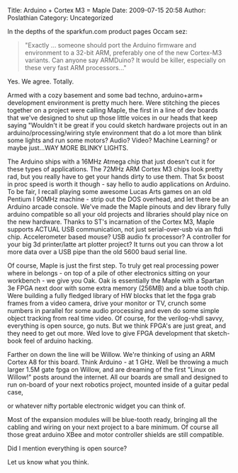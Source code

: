 Title: Arduino + Cortex M3 = Maple
Date: 2009-07-15 20:58
Author: Poslathian
Category: Uncategorized

In the depths of the sparkfun.com product pages Occam sez: 

> "Exactly ...  someone should port the Arduino firmware and environment to a
> 32-bit ARM, preferably one of the new Cortex-M3 variants. Can anyone say
> ARMDuino? It would be killer, especially on these very fast ARM
> processors..."

Yes. We agree. Totally.

Armed with a cozy basement and some bad techno, arduino+arm+ development
environment is pretty much here. Were stitching the pieces together on a
project were calling Maple, the first in a line of dev boards that we've
designed to shut up those little voices in our heads that keep saying
"Wouldn't it be great if you could sketch hardware projects out in an
arduino/processing/wiring style environment that do a lot more than
blink some lights and run some motors? Audio? Video? Machine Learning?
or maybe just...WAY MORE BLINKY LIGHTS.

The Arduino ships with a 16MHz Atmega chip that just doesn't cut it for
these types of applications. The 72MHz ARM Cortex M3 chips look pretty
rad, but you really have to get your hands dirty to use them. That 5x
boost in proc speed is worth it though - say hello to audio applications
on Arduino. To be fair, I recall playing some awesome Lucas Arts games
on an old Pentium I 90MHz machine - strip out the DOS overhead, and let
there be an Arduino arcade console. We've made the Maple pinouts and dev
library fully arduino compatible so all your old projects and libraries
should play nice on the new hardware. Thanks to ST's incarnation of the
Cortex M3, Maple supports ACTUAL USB communication, not just
serial-over-usb via an ftdi chip. Accelerometer based mouse? USB audio
fx processor? A controller for your big 3d printer/latte art plotter
project? It turns out you can throw a lot more data over a USB pipe than
the old 5600 baud serial line.

Of course, Maple is just the first step. To truly get real processing
power where in belongs - on top of a pile of other electronics sitting
on your workbench - we give you Oak. Oak is essentially the Maple with a
Spartan 3e FPGA next door with some extra memory (256MB) and a blue
tooth chip. Were building a fully fledged library of HW blocks that let
the fpga grab frames from a video camera, drive your monitor or TV,
crunch some numbers in parallel for some audio processing and even do
some simple object tracking from real time video. Of course, for the
verilog-vhdl savvy, everything is open source, go nuts. But we think
FPGA's are just great, and they need to get out more. Wed love to give
FPGA development that sketch-book feel of arduino hacking.

Farther on down the line will be Willow. We're thinking of using an ARM
Cortex A8 for this board. Think Arduino - at 1 GHz. Well be throwing a
much larger 1.5M gate fpga on Willow, and are dreaming of the first
"Linux on Willow!" posts around the internet. All our boards are small
and designed to run on-board of your next robotics project, mounted
inside of a guitar pedal case,

or whatever nifty portable electronic widget you can think of.

Most of the expansion modules will be blue-tooth ready, bringing all the
cabling and wiring on your next project to a bare minimum. Of course all
those great arduino XBee and motor controller shields are still
compatible.

Did I mention everything is open source?

Let us know what you think.
